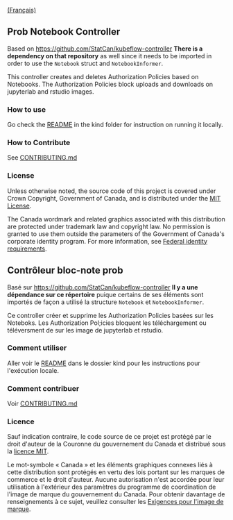 [(Français)](#contr%C3%B4leur-bloc-note-prob)

## Prob Notebook Controller

Based on https://github.com/StatCan/kubeflow-controller
**There is a dependency on that repository** as well since it needs to be imported in order to use the `Notebook` struct and `NotebookInformer`.

This controller creates and deletes Authorization Policies based on Notebooks. 
The Authorization Policies block uploads and downloads on jupyterlab and rstudio images.

### How to use
Go check the [README](https://github.com/StatCan/prob-notebook-controller/blob/master/kind/README.md) in the kind folder for instruction on running it locally.

### How to Contribute

See [CONTRIBUTING.md](CONTRIBUTING.md)

### License

Unless otherwise noted, the source code of this project is covered under Crown Copyright, Government of Canada, and is distributed under the [MIT License](LICENSE).

The Canada wordmark and related graphics associated with this distribution are protected under trademark law and copyright law. 
No permission is granted to use them outside the parameters of the Government of Canada's corporate identity program. 
For more information, see [Federal identity requirements](https://www.canada.ca/en/treasury-board-secretariat/topics/government-communications/federal-identity-requirements.html).


## Contrôleur bloc-note prob 

Basé sur https://github.com/StatCan/kubeflow-controller
**Il y a une dépendance sur ce répertoire** puique certains de ses éléments sont importés de façon a utilisé la structure `Notebook` et `NotebookInformer`.

Ce controller créer et supprime les Authorization Policies basées sur les Noteboks.
Les Authorization Pol;icies bloquent les téléchargement ou téléversment de sur les image de jupyterlab et rstudio.

### Comment utiliser
Aller voir le [README](https://github.com/StatCan/prob-notebook-controller/blob/master/kind/README.md) dans le dossier kind pour les instructions pour l'exécution locale.

### Comment contribuer

Voir [CONTRIBUTING.md](CONTRIBUTING.md)

### Licence

Sauf indication contraire, le code source de ce projet est protégé par le droit d'auteur de la Couronne du gouvernement du Canada et distribué sous la [licence MIT](LICENSE).

Le mot-symbole « Canada » et les éléments graphiques connexes liés à cette distribution sont protégés en vertu des lois portant sur les marques de commerce et le droit d'auteur. 
Aucune autorisation n'est accordée pour leur utilisation à l'extérieur des paramètres du programme de coordination de l'image de marque du gouvernement du Canada. 
Pour obtenir davantage de renseignements à ce sujet, veuillez consulter les [Exigences pour l'image de marque](https://www.canada.ca/fr/secretariat-conseil-tresor/sujets/communications-gouvernementales/exigences-image-marque.html).
